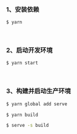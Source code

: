 ### 1、安装依赖

```bash
$ yarn
```

<br />

### 2、启动开发环境

```bash
$ yarn start
```

<br />

### 3、构建并启动生产环境

```bash
$ yarn global add serve

$ yarn build

$ serve -s build
```


